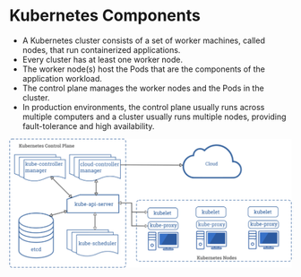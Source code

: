 # Kubernetes Components

- A Kubernetes cluster consists of a set of worker machines, called nodes, that run containerized applications. 
- Every cluster has at least one worker node.
- The worker node(s) host the Pods that are the components of the application workload. 
- The control plane manages the worker nodes and the Pods in the cluster. 
- In production environments, the control plane usually runs across multiple computers and a cluster usually runs multiple nodes, providing fault-tolerance and high availability.

<img src="components-of-kubernetes.png" width="1000">
